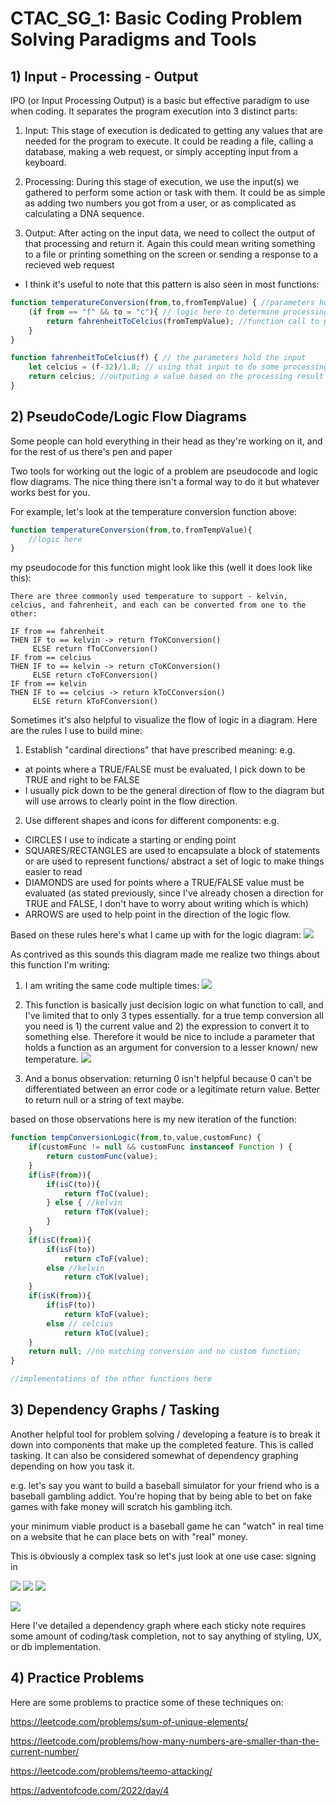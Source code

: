 # CTAC_SG_1: Basic Coding Problem Solving Paradigms and Tools

## 1) Input - Processing - Output

IPO (or Input Processing Output) is a basic but effective paradigm to use when coding. It separates the program execution into 3 distinct parts:

1. Input: This stage of execution is dedicated to getting any values that are needed for the program to execute. It could be reading a file, calling a database, making a web request, or simply accepting input from a keyboard.

2. Processing: During this stage of execution, we use the input(s) we gathered to perform some action or task with them. It could be as simple as adding two numbers you got from a user, or as complicated as calculating a DNA sequence.

3. Output: After acting on the input data, we need to collect the output of that processing and return it. Again this could mean writing something to a file or printing something on the screen or sending a response to a recieved web request

* I think it's useful to note that this pattern is also seen in most functions:

```javascript
function temperatureConversion(from,to,fromTempValue) { //parameters hold the input
    (if from == "f" && to = "c"){ // logic here to determine processing course
        return fahrenheitToCelcius(fromTempValue); //function call to perform processing, then returning the returned value as output
    }
}

function fahrenheitToCelcius(f) { // the parameters hold the input
    let celcius = (f-32)/1.8; // using that input to do some processing
    return celcius; //outputing a value based on the processing result
}
```

## 2) PseudoCode/Logic Flow Diagrams

Some people can hold everything in their head as they're working on it, and for the rest of us there's pen and paper

Two tools for working out the logic of a problem are pseudocode and logic flow diagrams. The nice thing there isn't a formal way to do it but whatever works best for you.

For example, let's look at the temperature conversion function above:

```javascript
function temperatureConversion(from,to,fromTempValue){
    //logic here
}
```

my pseudocode for this function might look like this (well it does look like this):
```
There are three commonly used temperature to support - kelvin, celcius, and fahrenheit, and each can be converted from one to the other:

IF from == fahrenheit
THEN IF to == kelvin -> return fToKConversion()
     ELSE return fToCConversion()
IF from == celcius
THEN IF to == kelvin -> return cToKConversion()
     ELSE return cToFConversion()
IF from == kelvin
THEN IF to == celcius -> return kToCConversion()
     ELSE return kToFConversion()
```

Sometimes it's also helpful to visualize the flow of logic in a diagram. Here are the rules I use to build mine:

1. Establish "cardinal directions" that have prescribed meaning: e.g.
* at points where a TRUE/FALSE must be evaluated, I pick down to be TRUE and right to be FALSE
* I usually pick down to be the general direction of flow to the diagram but will use arrows to clearly point in the flow direction.
2. Use different shapes and icons for different components: e.g.
* CIRCLES I use to indicate a starting or ending point
* SQUARES/RECTANGLES are used to encapsulate a block of statements or are used to represent functions/ abstract a set of logic to make things easier to read
* DIAMONDS are used for points where a TRUE/FALSE value must be evaluated (as stated previously, since I've already chosen a direction for TRUE and FALSE, I don't have to worry about writing which is which)
* ARROWS are used to help point in the direction of the logic flow. 

Based on these rules here's what I came up with for the logic diagram:
![](./images/tempConversionLogicDiagram.PNG)

As contrived as this sounds this diagram made me realize two things about this function I'm writing:

1. I am writing the same code multiple times:
![](./images/tempConversionLogicAnalysis_codeReuse.PNG)

2. This function is basically just decision logic on what function to call, and I've limited that to only 3 types essentially. for a true temp conversion all you need is 1) the current value and 2) the expression to convert it to something else. Therefore it would be nice to include a parameter that holds a function as an argument for conversion to a lesser known/ new temperature.
![](./images/tempConversionLogicAnalysis_functions.PNG)

3. And a bonus observation: returning 0 isn't helpful because 0 can't be differentiated between an error code or a legitimate return value. Better to return null or a string of text maybe.

based on those observations here is my new iteration of the function:

```javascript
function tempConversionLogic(from,to,value,customFunc) {
    if(customFunc != null && customFunc instanceof Function ) {
        return customFunc(value);
    }
    if(isF(from)){
        if(isC(to)){
            return fToC(value);
        } else { //kelvin
            return fToK(value);
        }
    }
    if(isC(from)){
        if(isF(to))
            return cToF(value);
        else //kelvin
            return cToK(value);    
    }
    if(isK(from)){
        if(isF(to))
            return kToF(value);
        else // celcius
            return kToC(value);
    }
    return null; //no matching conversion and no custom function;
}

//implementations of the other functions here
```

## 3) Dependency Graphs / Tasking

Another helpful tool for problem solving / developing a feature is to break it down into components that make up the completed feature. This is called tasking. It can also be considered somewhat of dependency graphing depending on how you task it.

e.g. let's say you want to build a baseball simulator for your friend who is a baseball gambling addict. You're hoping that by being able to bet on fake games with fake money will scratch his gambling itch.

your minimum viable product is a baseball game he can "watch" in real time on a website that he can place bets on with "real" money. 

This is obviously a complex task so let's just look at one use case: signing in

![](./images/sign_in_1.PNG)
![](./images/sign_in_2.PNG)
![](./images/sign_in_3.PNG)

![](./images/sign_in_4.PNG)

Here I've detailed a dependency graph where each sticky note requires some amount of coding/task completion, not to say anything of styling, UX, or db implementation.

## 4) Practice Problems

Here are some problems to practice some of these techniques on:

https://leetcode.com/problems/sum-of-unique-elements/

https://leetcode.com/problems/how-many-numbers-are-smaller-than-the-current-number/

https://leetcode.com/problems/teemo-attacking/

https://adventofcode.com/2022/day/4



